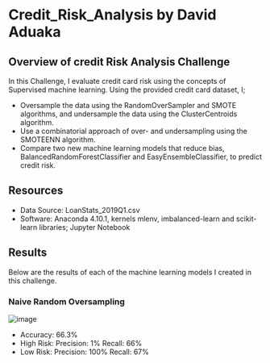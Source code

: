 # Credit_Risk_Analysis by David Aduaka 

## Overview of credit Risk Analysis Challenge 
In this Challenge, I evaluate credit card risk using the concepts of Supervised machine learning. Using the provided credit card dataset, I;

  - Oversample the data using the RandomOverSampler and SMOTE algorithms, and undersample the data using the ClusterCentroids algorithm.
  - Use a combinatorial approach of over- and undersampling using the SMOTEENN algorithm.
  - Compare two new machine learning models that reduce bias, BalancedRandomForestClassifier and EasyEnsembleClassifier, to predict credit risk.

## Resources 
  - Data Source: LoanStats_2019Q1.csv
  - Software: Anaconda 4.10.1, kernels mlenv, imbalanced-learn and scikit-learn libraries; Jupyter Notebook

## Results 
Below are the results of each of the machine learning models I created in this challenge.

### Naive Random Oversampling
![image](https://user-images.githubusercontent.com/70069730/139970433-29b539b2-83ba-44ff-a3cc-304c1a92699c.png)
  - Accuracy: 66.3%
  - High Risk: Precision: 1% Recall: 66%
  - Low Risk: Precision: 100% Recall: 67%

